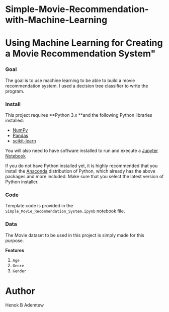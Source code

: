 # Simple-Movie-Recommendation-with-Machine-Learning
# Using Machine Learning for Creating a Movie Recommendation System"

### Goal
The goal is to use machine learning to be able to build a movie recommendation system. I used a decision tree classifier to write the program.


### Install

This project requires **Python 3.x **and the following Python libraries installed:

- [NumPy](http://www.numpy.org/)
- [Pandas](http://pandas.pydata.org/)
- [scikit-learn](http://scikit-learn.org/stable/)


You will also need to have software installed to run and execute a [Jupyter Notebook](http://ipython.org/notebook.html)

If you do not have Python installed yet, it is highly recommended that you install the [Anaconda](http://continuum.io/downloads) distribution of Python, which already has the above packages and more included. Make sure that you select the latest version of Python installer.

### Code

Template code is provided in the `Simple_Movie_Recommendation_System.ipynb` notebook file.


### Data

The Movie dataset to be used in this project is simply made for this purpose.

**Features**
1.  `Age`
2. `Genre`
3. `Gender`
# Author

Henok B Ademtew
